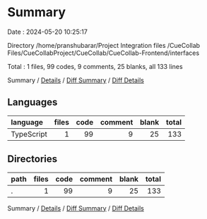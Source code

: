 # Summary

Date : 2024-05-20 10:25:17

Directory /home/pranshubarar/Project Integration files /CueCollab Files/CueCollabProject/CueCollab/CueCollab-Frontend/interfaces

Total : 1 files,  99 codes, 9 comments, 25 blanks, all 133 lines

Summary / [Details](details.md) / [Diff Summary](diff.md) / [Diff Details](diff-details.md)

## Languages
| language | files | code | comment | blank | total |
| :--- | ---: | ---: | ---: | ---: | ---: |
| TypeScript | 1 | 99 | 9 | 25 | 133 |

## Directories
| path | files | code | comment | blank | total |
| :--- | ---: | ---: | ---: | ---: | ---: |
| . | 1 | 99 | 9 | 25 | 133 |

Summary / [Details](details.md) / [Diff Summary](diff.md) / [Diff Details](diff-details.md)